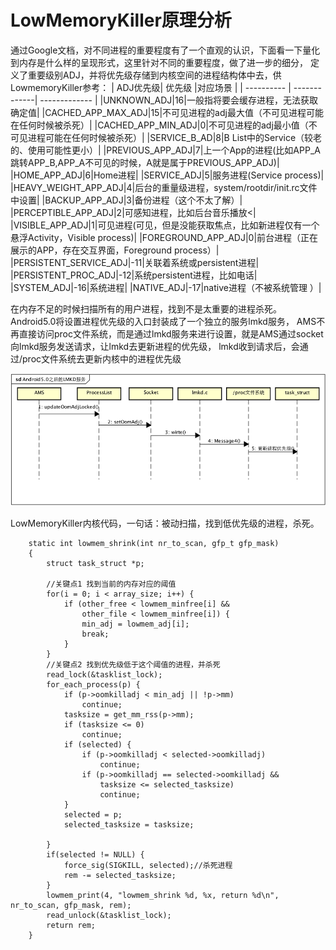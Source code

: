 # LowMemoryKiller原理分析

通过Google文档，对不同进程的重要程度有了一个直观的认识，下面看一下量化到内存是什么样的呈现形式，这里针对不同的重要程度，做了进一步的细分，
定义了重要级别ADJ，并将优先级存储到内核空间的进程结构体中去，供LowmemoryKiller参考：
| ADJ优先级| 优先级 |对应场景  | 
| ---------- | -------------| ------------- | 
|UNKNOWN_ADJ|16|一般指将要会缓存进程，无法获取确定值|
|CACHED_APP_MAX_ADJ|15|不可见进程的adj最大值（不可见进程可能在任何时候被杀死）|
|CACHED_APP_MIN_ADJ|0|不可见进程的adj最小值（不可见进程可能在任何时候被杀死）|
|SERVICE_B_AD|8|B List中的Service（较老的、使用可能性更小）|
|PREVIOUS_APP_ADJ|7|上一个App的进程(比如APP_A跳转APP_B,APP_A不可见的时候，A就是属于PREVIOUS_APP_ADJ)|
|HOME_APP_ADJ|6|Home进程|
|SERVICE_ADJ|5|服务进程(Service process)|
|HEAVY_WEIGHT_APP_ADJ|4|后台的重量级进程，system/rootdir/init.rc文件中设置|
|BACKUP_APP_ADJ|3|备份进程（这个不太了解）|
|PERCEPTIBLE_APP_ADJ|2|可感知进程，比如后台音乐播放<|
|VISIBLE_APP_ADJ|1|可见进程(可见，但是没能获取焦点，比如新进程仅有一个悬浮Activity，Visible process)|
|FOREGROUND_APP_ADJ|0|前台进程（正在展示的APP，存在交互界面，Foreground process）|
|PERSISTENT_SERVICE_ADJ|-11|关联着系统或persistent进程|
|PERSISTENT_PROC_ADJ|-12|系统persistent进程，比如电话|
|SYSTEM_ADJ|-16|系统进程|
|NATIVE_ADJ|-17|native进程（不被系统管理 ）|


在内存不足的时候扫描所有的用户进程，找到不是太重要的进程杀死。Android5.0将设置进程优先级的入口封装成了一个独立的服务lmkd服务，
AMS不再直接访问proc文件系统，而是通过lmkd服务来进行设置，就是AMS通过socket向lmkd服务发送请求，让lmkd去更新进程的优先级，
lmkd收到请求后，会通过/proc文件系统去更新内核中的进程优先级

![Android5.0之后的LMKD服务](https://github.com/66668/Android_Interview/blob/master/pictures/lmkd_01.png)

LowMemoryKiller内核代码，一句话：被动扫描，找到低优先级的进程，杀死。
    
        static int lowmem_shrink(int nr_to_scan, gfp_t gfp_mask)
        {
            struct task_struct *p;
            
            //关键点1 找到当前的内存对应的阈值
            for(i = 0; i < array_size; i++) {
                if (other_free < lowmem_minfree[i] &&
                    other_file < lowmem_minfree[i]) {
                    min_adj = lowmem_adj[i];
                    break;
                }
            }
            //关键点2 找到优先级低于这个阈值的进程，并杀死
            read_lock(&tasklist_lock);
            for_each_process(p) {
                if (p->oomkilladj < min_adj || !p->mm)
                    continue;
                tasksize = get_mm_rss(p->mm);
                if (tasksize <= 0)
                    continue;
                if (selected) {
                    if (p->oomkilladj < selected->oomkilladj)
                        continue;
                    if (p->oomkilladj == selected->oomkilladj &&
                        tasksize <= selected_tasksize)
                        continue;
                }
                selected = p;
                selected_tasksize = tasksize;
        
            }
            if(selected != NULL) {
                force_sig(SIGKILL, selected);//杀死进程
                rem -= selected_tasksize;
            }
            lowmem_print(4, "lowmem_shrink %d, %x, return %d\n", nr_to_scan, gfp_mask, rem);
            read_unlock(&tasklist_lock);
            return rem;
        }





